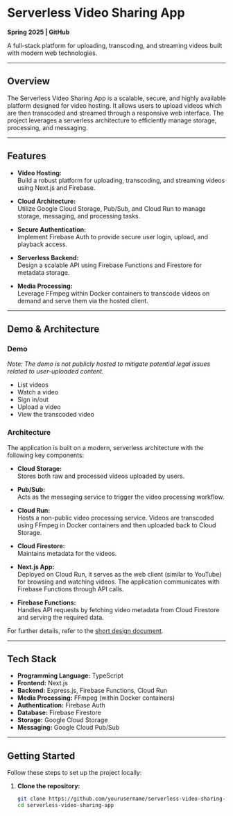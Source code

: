# Serverless Video Sharing App

**Spring 2025 | GitHub**

A full-stack platform for uploading, transcoding, and streaming videos built with modern web technologies.

---

## Overview

The Serverless Video Sharing App is a scalable, secure, and highly available platform designed for video hosting. It allows users to upload videos which are then transcoded and streamed through a responsive web interface. The project leverages a serverless architecture to efficiently manage storage, processing, and messaging.

---

## Features

- **Video Hosting:**  
  Build a robust platform for uploading, transcoding, and streaming videos using Next.js and Firebase.
  
- **Cloud Architecture:**  
  Utilize Google Cloud Storage, Pub/Sub, and Cloud Run to manage storage, messaging, and processing tasks.
  
- **Secure Authentication:**  
  Implement Firebase Auth to provide secure user login, upload, and playback access.
  
- **Serverless Backend:**  
  Design a scalable API using Firebase Functions and Firestore for metadata storage.
  
- **Media Processing:**  
  Leverage FFmpeg within Docker containers to transcode videos on demand and serve them via the hosted client.

---

## Demo & Architecture

### Demo

*Note: The demo is not publicly hosted to mitigate potential legal issues related to user-uploaded content.*

- List videos
- Watch a video
- Sign in/out
- Upload a video
- View the transcoded video

### Architecture

The application is built on a modern, serverless architecture with the following key components:

- **Cloud Storage:**  
  Stores both raw and processed videos uploaded by users.

- **Pub/Sub:**  
  Acts as the messaging service to trigger the video processing workflow.

- **Cloud Run:**  
  Hosts a non-public video processing service. Videos are transcoded using FFmpeg in Docker containers and then uploaded back to Cloud Storage.

- **Cloud Firestore:**  
  Maintains metadata for the videos.

- **Next.js App:**  
  Deployed on Cloud Run, it serves as the web client (similar to YouTube) for browsing and watching videos. The application communicates with Firebase Functions through API calls.

- **Firebase Functions:**  
  Handles API requests by fetching video metadata from Cloud Firestore and serving the required data.

For further details, refer to the [short design document](./DESIGN_DOC.md).

---

## Tech Stack

- **Programming Language:** TypeScript
- **Frontend:** Next.js
- **Backend:** Express.js, Firebase Functions, Cloud Run
- **Media Processing:** FFmpeg (within Docker containers)
- **Authentication:** Firebase Auth
- **Database:** Firebase Firestore
- **Storage:** Google Cloud Storage
- **Messaging:** Google Cloud Pub/Sub

---

## Getting Started

Follow these steps to set up the project locally:

1. **Clone the repository:**

   ```bash
   git clone https://github.com/yourusername/serverless-video-sharing-app.git
   cd serverless-video-sharing-app
